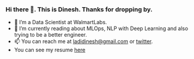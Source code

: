 ### Hi there 👋. This is Dinesh. Thanks for dropping by. 


- 🔭 I’m a Data Scientist at WalmartLabs.
- 🌱 I’m currently reading about MLOps, NLP with Deep Learning and also trying to be a better engineer. 
- 📫 You can reach me at ladidinesh@gmail.com or [twitter](twitter.com/ladidinesh).
- You can see my resume [here](https://github.com/dineshladi/cv-master/blob/master/DineshLadi_Resume.pdf)


